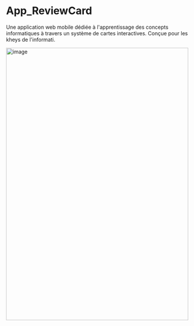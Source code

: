 # App_ReviewCard
Une application web mobile dédiée à l'apprentissage des concepts informatiques à travers un système de cartes interactives. Conçue pour les kheys de l'informati.

<img width="497" height="742" alt="image" src="https://github.com/user-attachments/assets/cebd8b7f-67d6-4754-ab11-2898c8665837" />
